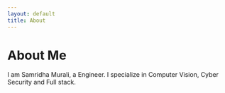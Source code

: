 ```yaml
---
layout: default
title: About
---
```


# About Me

I am Samridha Murali, a Engineer. I specialize in Computer Vision, Cyber Security and Full stack.
